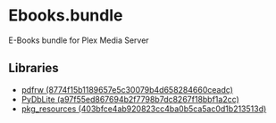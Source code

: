 Ebooks.bundle
=============

E-Books bundle for Plex Media Server

## Libraries
* [pdfrw (8774f15b1189657e5c30079b4d658284660ceadc)](https://github.com/pmaupin/pdfrw)
* [PyDbLite (a97f55ed867694b2f7798b7dc8267f18bbf1a2cc)](https://github.com/PierreQuentel/PyDbLite)
* [pkg_resources (403bfce4ab920823cc4ba0b5ca5ac0d1b213513d)](https://github.com/pypa/setuptools)
